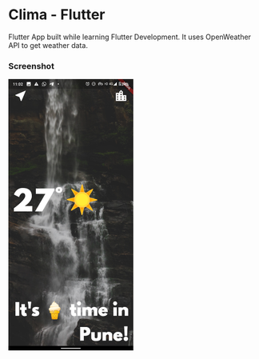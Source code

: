 # Clima - Flutter

Flutter App built while learning Flutter Development. It uses OpenWeather API to get weather data.

### Screenshot

<img src="/screenshots/clima.png" width="250">
